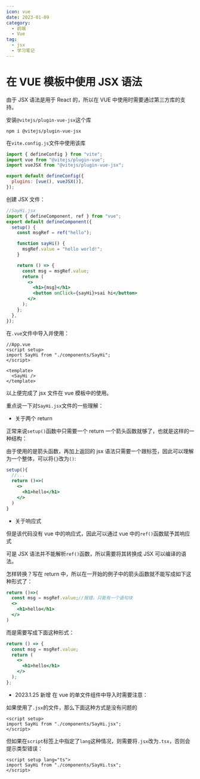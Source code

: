 ```yaml
---
icon: vue
date: 2023-01-09
category:
  - 前端
  - Vue
tag:
  - jsx
  - 学习笔记
---
```


# 在 VUE 模板中使用 JSX 语法

由于 JSX 语法是用于 React 的，所以在 VUE 中使用时需要通过第三方库的支持。

安装`@vitejs/plugin-vue-jsx`这个库

```
npm i @vitejs/plugin-vue-jsx
```

在`vite.config.js`文件中使用该库

```js
import { defineConfig } from "vite";
import vue from "@vitejs/plugin-vue";
import vueJSX from "@vitejs/plugin-vue-jsx";

export default defineConfig({
  plugins: [vue(), vueJSX()],
});
```

创建 JSX 文件：

```jsx
//SayHi.jsx
import { defineComponent, ref } from "vue";
export default defineComponent({
  setup() {
    const msgRef = ref("hello");

    function sayHi() {
      msgRef.value = "hello world!";
    }

    return () => {
      const msg = msgRef.value;
      return (
        <>
          <h1>{msg}</h1>
          <button onClick={sayHi}>sai hi</button>
        </>
      );
    };
  },
});
```

在`.vue`文件中导入并使用：

```vue
//App.vue
<script setup>
import SayHi from "./components/SayHi";
</script>

<template>
  <SayHi />
</template>
```

以上便完成了 jsx 文件在 vue 模板中的使用。

重点说一下对`SayHi.jsx`文件的一些理解：

- 关于两个 return

正常来说`setup()`函数中只需要一个 return 一个箭头函数就够了，也就是这样的一种结构：

由于使用的是箭头函数，再加上返回的 jsx 语法只需要一个跟标签，因此可以理解为一个整体，可以将`{}`改为`()`:

```jsx
setup(){
  //...
  return ()=>(
    <>
      <h1>hello</h1>
    </>
  )
}
```

- 关于响应式

但是该代码没有 vue 中的响应式，因此可以通过 vue 中的`ref()`函数赋予其响应式

可是 JSX 语法并不能解析`ref()`函数，所以需要将其转换成 JSX 可以编译的语法。

怎样转换？写在 return 中，所以在一开始的例子中的箭头函数就不能写成如下这种形式了：

```jsx
return ()=>(
  const msg = msgRef.value;//报错，只能有一个语句块
  <>
    <h1>hello</h1>
  </>
)
```

而是需要写成下面这种形式：

```jsx
return () => {
  const msg = msgRef.value;
  return (
    <>
      <h1>hello</h1>
    </>
  );
};
```

- 2023.1.25 新增
  在 vue 的单文件组件中导入时需要注意：

如果使用了`.jsx`的文件，那么下面这种方式是没有问题的

```vue
<script setup>
import SayHi from "./components/SayHi.jsx";
</script>
```

但如果在`script`标签上中指定了`lang`这种情况，则需要将`.jsx`改为`.tsx`，否则会提示类型错误：

```vue
<script setup lang="ts">
import SayHi from "./components/SayHi.tsx";
</script>
```
